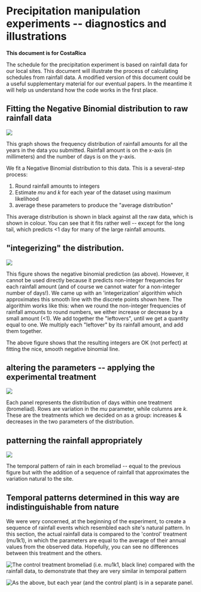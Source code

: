 



# Precipitation manipulation experiments -- diagnostics and illustrations

**This document is for CostaRica**

The schedule for the precipitation experiment is based on rainfall data for our local sites.  This document will illustrate the process of calculating schedules from rainfall data.  A modified version of this document could be a useful supplementary material for our eventual papers.  In the meantime it will help us understand how the code works in the first place.







## Fitting the Negative Binomial distribution to raw rainfall data
![](figure/unnamed-chunk-3.png) 

This graph shows the frequency distribution of rainfall amounts for all the years in the data you submitted.  Rainfall amount is on the x-axis (in millimeters) and the number of days is on the y-axis.  

We fit a Negative Binomial distribution to this data.  This is a several-step process:

1. Round rainfall amounts to integers
2. Estimate *mu* and *k* for each year of the dataset using maximum likelihood
3. average these parameters to produce the "average distribution"

This average distribution is shown in black against all the raw data, which is shown in colour.  You can see that it fits rather well -- except for the long tail, which predicts <1 day for many of the large rainfall amounts.

## "integerizing" the distribution.
![](figure/unnamed-chunk-4.png) 

This figure shows the negative binomial prediction (as above).  However, it cannot be used directly because it predicts non-integer frequencies for each rainfall amount (and of course we cannot water for a non-integer number of days!).  We came up with an 'integerization' algorithim which approximates this smooth line with the discrete points shown here. The algorithim works like this: when we round the non-integer frequencies of rainfall amounts to round numbers, we either increase or decrease by a small amount (<1).  We add together the "leftovers", until we get a quantity equal to one.  We multiply each "leftover" by its rainfall amount, and add them together.  

The above figure shows that the resulting integers are OK (not perfect) at fitting the nice, smooth negative binomial line.

## altering the parameters -- applying the experimental treatment
![](figure/unnamed-chunk-5.png) 

Each panel represents the distribution of days within one treatment (bromeliad).  Rows are variation in the *mu* parameter, while columns are *k*.  These are the treatments which we decided on as a group: increases & decreases in the two parameters of the distribution. 

## patterning the rainfall appropriately
![](figure/unnamed-chunk-6.png) 

The temporal pattern of rain in each bromeliad -- equal to the previous figure but with the addition of a sequence of rainfall that approximates the variation natural to the site.

## Temporal patterns determined in this way are indistinguishable from nature

We were very concerned, at the beginning of the experiment, to create a sequence of rainfall events which resembled each site's natural pattern.  In this section, the actual rainfall data is compared to the 'control' treatment (mu1k1), in which the parameters are equal to the average of their annual values from the observed data.  Hopefully, you can see no differences between this treatment and the others.

![The control treatment bromeliad (i.e. *mu1k1*, black line) compared with the rainfall data, to demonstrate that they are very similar in temporal pattern](figure/unnamed-chunk-7.png) 


![As the above, but each year (and the control plant) is in a separate panel.](figure/unnamed-chunk-8.png) 


